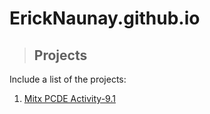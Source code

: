 # ErickNaunay.github.io
<a class="anchor" id="Projects"></a>
>## Projects
Include a list of the projects:
1. [Mitx PCDE Activity-9.1](https://ericknaunay.github.io/PCDE-Activity-9.1/)

